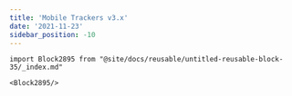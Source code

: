 ```yaml
---
title: 'Mobile Trackers v3.x'
date: '2021-11-23'
sidebar_position: -10
---
```


```mdx-code-block
import Block2895 from "@site/docs/reusable/untitled-reusable-block-35/_index.md"

<Block2895/>
```
